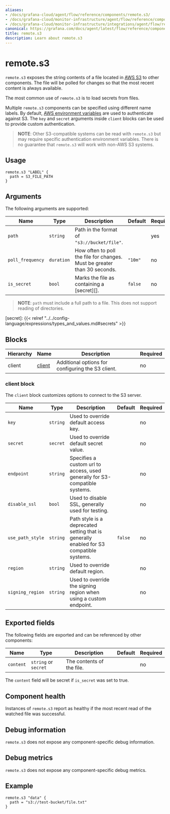 ```yaml
---
aliases:
- /docs/grafana-cloud/agent/flow/reference/components/remote.s3/
- /docs/grafana-cloud/monitor-infrastructure/agent/flow/reference/components/remote.s3/
- /docs/grafana-cloud/monitor-infrastructure/integrations/agent/flow/reference/components/remote.s3/
canonical: https://grafana.com/docs/agent/latest/flow/reference/components/remote.s3/
title: remote.s3
description: Learn about remote.s3
---
```


# remote.s3

`remote.s3` exposes the string contents of a file located in [AWS S3](https://aws.amazon.com/s3/)
to other components. The file will be polled for changes so that the most
recent content is always available.

The most common use of `remote.s3` is to load secrets from files.

Multiple `remote.s3` components can be specified using different name
labels. By default, [AWS environment variables](https://docs.aws.amazon.com/cli/latest/userguide/cli-configure-envvars.html) are used to authenticate against S3. The `key` and `secret` arguments inside `client` blocks can be used to provide custom authentication.

> **NOTE**: Other S3-compatible systems can be read  with `remote.s3` but may require specific
> authentication environment variables. There is no  guarantee that `remote.s3` will work with non-AWS S3
> systems.

## Usage

```river
remote.s3 "LABEL" {
  path = S3_FILE_PATH
}
```

## Arguments

The following arguments are supported:

Name | Type | Description | Default | Required
---- | ---- | ----------- | ------- | --------
`path` | `string` | Path in the format of `"s3://bucket/file"`. | | yes
`poll_frequency` | `duration` | How often to poll the file for changes. Must be greater than 30 seconds. | `"10m"` | no
`is_secret` | `bool` | Marks the file as containing a [secret][]. | `false` | no

> **NOTE**: `path` must include a full path to a file. This does not support reading of directories.

[secret]: {{< relref "../../config-language/expressions/types_and_values.md#secrets" >}}

## Blocks

Hierarchy | Name       | Description | Required
--------- |------------| ----------- | --------
client | [client][] | Additional options for configuring the S3 client. | no

[client]: #client-block

### client block

The `client` block customizes options to connect to the S3 server.

Name | Type | Description                                                                             | Default | Required
---- | ---- |-----------------------------------------------------------------------------------------| ------- | --------
`key` | `string` | Used to override default access key.                                                    | | no
`secret` | `secret` | Used to override default secret value.                                                  | | no
`endpoint` | `string` | Specifies a custom url to access, used generally for S3-compatible systems.             | | no
`disable_ssl` | `bool` | Used to disable SSL, generally used for testing.                                        | | no
`use_path_style` | `string` | Path style is a deprecated setting that is generally enabled for S3 compatible systems. | `false` | no
`region` | `string` | Used to override default region.                                                        | | no
`signing_region` | `string` | Used to override the signing region when using a custom endpoint.                       | | no


## Exported fields

The following fields are exported and can be referenced by other components:

Name | Type | Description | Default | Required
---- | ---- | ----------- | ------- | --------
`content` | `string` or `secret` | The contents of the file. | | no

The `content` field will be secret if `is_secret` was set to true.

## Component health

Instances of `remote.s3` report as healthy if the most recent read of
the watched file was successful.

## Debug information

`remote.s3` does not expose any component-specific debug information.

## Debug metrics

`remote.s3` does not expose any component-specific debug metrics.

## Example

```river
remote.s3 "data" {
  path = "s3://test-bucket/file.txt"
}
```
